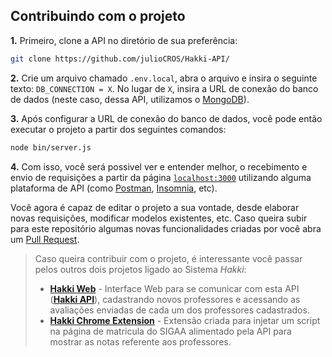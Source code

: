## Contribuindo com o projeto

**1.** Primeiro, clone a API no diretório de sua preferência:
```bash
git clone https://github.com/julioCROS/Hakki-API/
```

**2.** Crie um arquivo chamado `.env.local`, abra o arquivo e insira o seguinte texto: `DB_CONNECTION = X`. No lugar de `X`, insira a URL de conexão do banco de dados (neste caso, dessa API, utilizamos o [MongoDB](mongodb.com)).

**3.** Após configurar a URL de conexão do banco de dados, você pode então executar o projeto a partir dos seguintes comandos:
```bash
node bin/server.js
```

**4.** Com isso, você será possivel ver e entender melhor, o recebimento e envio de requisições a partir da página [`localhost:3000`](http://localhost:3000) utilizando alguma plataforma de API (como [Postman](https://www.postman.com), [Insomnia](https://insomnia.rest), etc).

Você agora é capaz de editar o projeto a sua vontade, desde elaborar novas requisições, modificar modelos existentes, etc. Caso queira subir para este repositório algumas novas funcionalidades criadas por você abra um [Pull Request](https://docs.github.com/pt/pull-requests/collaborating-with-pull-requests/proposing-changes-to-your-work-with-pull-requests/creating-a-pull-request).

>Caso queira contribuir com o projeto, é interessante você passar pelos outros dois projetos ligado ao Sistema *Hakki*:
> - [**Hakki Web**](https://github.com/julioCROS/Hakki-Web) - Interface Web para se comunicar com esta API ([**Hakki API**](https://github.com/julioCROS/Hakki-API)), cadastrando novos professores e acessando as avaliações enviadas de cada um dos professores cadastrados.
> - [**Hakki Chrome Extension**](https://github.com/julioCROS/Hakki-Extension) - Extensão criada para injetar um script na página de matricula do SIGAA alimentado pela API para mostrar as notas referente aos professores.
